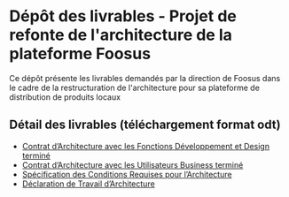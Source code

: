 # Dépôt des livrables - Projet de refonte de l'architecture de la plateforme Foosus

Ce dépôt présente les livrables demandés par la direction de Foosus dans le cadre de la restructuration de l'architecture pour sa plateforme de distribution de produits locaux

## Détail des livrables (téléchargement format odt)

- [Contrat d’Architecture avec les Fonctions Développement et Design terminé](https://github.com/YoannValero/projet_foosus_archi/raw/main/Architecture%20Contract%20Development/architecture-contract-development%20FR.odt)
- [Contrat d’Architecture avec les Utilisateurs Business terminé](https://github.com/YoannValero/projet_foosus_archi/raw/main/Architecture%20Contract%20with%20Business/Architecture-contract-with-business%20FR.odt)
- [Spécification des Conditions Requises pour l’Architecture](https://github.com/YoannValero/projet_foosus_archi/raw/main/Architecture%20Requirements%20Specficication/Spe%CC%81cification%20des%20Conditions%20requises%20pour%20l%E2%80%99Architecture%20FR.odt)
- [Déclaration de Travail d’Architecture](https://github.com/YoannValero/projet_foosus_archi/raw/main/Statement%20of%20Architecture%20Work/Statement%20of%20Architecture%20Work%20FR.odt)
